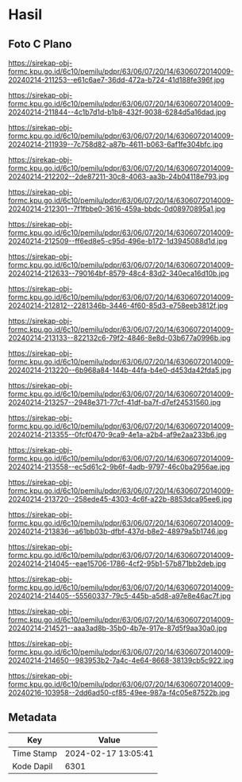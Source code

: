 # Hasil

## Foto C Plano

https://sirekap-obj-formc.kpu.go.id/6c10/pemilu/pdpr/63/06/07/20/14/6306072014009-20240214-211253--e61c6ae7-36dd-472a-b724-41d188fe396f.jpg

https://sirekap-obj-formc.kpu.go.id/6c10/pemilu/pdpr/63/06/07/20/14/6306072014009-20240214-211844--4c1b7d1d-b1b8-432f-9038-6284d5a16dad.jpg

https://sirekap-obj-formc.kpu.go.id/6c10/pemilu/pdpr/63/06/07/20/14/6306072014009-20240214-211939--7c758d82-a87b-4611-b063-6af1fe304bfc.jpg

https://sirekap-obj-formc.kpu.go.id/6c10/pemilu/pdpr/63/06/07/20/14/6306072014009-20240214-212202--2de87211-30c8-4063-aa3b-24b04118e793.jpg

https://sirekap-obj-formc.kpu.go.id/6c10/pemilu/pdpr/63/06/07/20/14/6306072014009-20240214-212301--7f1fbbe0-3616-459a-bbdc-0d08970895a1.jpg

https://sirekap-obj-formc.kpu.go.id/6c10/pemilu/pdpr/63/06/07/20/14/6306072014009-20240214-212509--ff6ed8e5-c95d-496e-b172-1d3945088d1d.jpg

https://sirekap-obj-formc.kpu.go.id/6c10/pemilu/pdpr/63/06/07/20/14/6306072014009-20240214-212633--790164bf-8579-48c4-83d2-340eca16d10b.jpg

https://sirekap-obj-formc.kpu.go.id/6c10/pemilu/pdpr/63/06/07/20/14/6306072014009-20240214-212812--2281346b-3446-4f60-85d3-e758eeb3812f.jpg

https://sirekap-obj-formc.kpu.go.id/6c10/pemilu/pdpr/63/06/07/20/14/6306072014009-20240214-213133--822132c6-79f2-4846-8e8d-03b677a0996b.jpg

https://sirekap-obj-formc.kpu.go.id/6c10/pemilu/pdpr/63/06/07/20/14/6306072014009-20240214-213220--6b968a84-144b-44fa-b4e0-d453da42fda5.jpg

https://sirekap-obj-formc.kpu.go.id/6c10/pemilu/pdpr/63/06/07/20/14/6306072014009-20240214-213257--2948e371-77cf-41df-ba7f-d7ef24531560.jpg

https://sirekap-obj-formc.kpu.go.id/6c10/pemilu/pdpr/63/06/07/20/14/6306072014009-20240214-213355--0fcf0470-9ca9-4e1a-a2b4-af9e2aa233b6.jpg

https://sirekap-obj-formc.kpu.go.id/6c10/pemilu/pdpr/63/06/07/20/14/6306072014009-20240214-213558--ec5d61c2-9b6f-4adb-9797-46c0ba2956ae.jpg

https://sirekap-obj-formc.kpu.go.id/6c10/pemilu/pdpr/63/06/07/20/14/6306072014009-20240214-213720--258ede45-4303-4c6f-a22b-8853dca95ee6.jpg

https://sirekap-obj-formc.kpu.go.id/6c10/pemilu/pdpr/63/06/07/20/14/6306072014009-20240214-213836--a61bb03b-dfbf-437d-b8e2-48979a5b1746.jpg

https://sirekap-obj-formc.kpu.go.id/6c10/pemilu/pdpr/63/06/07/20/14/6306072014009-20240214-214045--eae15706-1786-4cf2-95b1-57b871bb2deb.jpg

https://sirekap-obj-formc.kpu.go.id/6c10/pemilu/pdpr/63/06/07/20/14/6306072014009-20240214-214405--55560337-79c5-445b-a5d8-a97e8e46ac7f.jpg

https://sirekap-obj-formc.kpu.go.id/6c10/pemilu/pdpr/63/06/07/20/14/6306072014009-20240214-214521--aaa3ad8b-35b0-4b7e-917e-87d5f9aa30a0.jpg

https://sirekap-obj-formc.kpu.go.id/6c10/pemilu/pdpr/63/06/07/20/14/6306072014009-20240214-214650--983953b2-7a4c-4e64-8668-38139cb5c922.jpg

https://sirekap-obj-formc.kpu.go.id/6c10/pemilu/pdpr/63/06/07/20/14/6306072014009-20240216-103958--2dd6ad50-cf85-49ee-987a-f4c05e87522b.jpg


## Metadata

| Key        | Value               |
| ---------- | ------------------- |
| Time Stamp | 2024-02-17 13:05:41 |
| Kode Dapil | 6301                |



